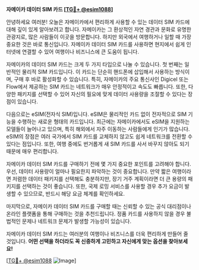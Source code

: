**자메이카 데이터 SIM 카드 [[TG💪+ @esim1088](https://t.me/s/esim1088)]**

안녕하세요 여러분! 오늘은 자메이카에서 편리하게 사용할 수 있는 데이터 SIM 카드에 대해 깊이 있게 알아보려고 합니다. 자메이카는 그 환상적인 자연 경관과 문화로 유명한 관광지로, 많은 사람들이 이곳을 방문합니다. 하지만 외국에서 여행하거나 일할 때 가장 중요한 것은 바로 통신입니다. 자메이카 데이터 SIM 카드를 사용하면 현지에서 쉽게 인터넷에 연결할 수 있어 여행이나 비즈니스에 큰 도움이 됩니다.

자메이카의 데이터 SIM 카드는 크게 두 가지 타입으로 나눌 수 있습니다. 첫 번째는 일반적인 물리적 SIM 카드입니다. 이 카드는 단순히 핸드폰에 삽입해서 사용하는 방식이며, 구매 후 바로 활성화할 수 있습니다. 특히, 자메이카의 주요 통신사인 Digicel 또는 Flow에서 제공하는 SIM 카드는 네트워크가 매우 안정적이고 속도도 빠릅니다. 또한, 다양한 패키지를 선택할 수 있어 자신의 필요에 맞게 데이터 사용량을 조절할 수 있다는 장점이 있습니다.

다음으로는 eSIM(전자식 SIM)입니다. eSIM은 물리적인 카드 없이 전자적으로 SIM 기능을 수행하는 새로운 형태의 카드입니다. 최근에는 자메이카에서도 eSIM을 지원하는 모델들이 늘어나고 있으며, 특히 해외에서 자주 이동하는 사람들에게 인기가 많습니다. eSIM의 장점은 여러 국가에서 SIM 카드를 교체하지 않고도 쉽게 네트워크를 전환할 수 있다는 점입니다. 또한, 여행 중에도 번거롭게 새 SIM 카드를 사서 바꾸지 않아도 되기 때문에 매우 편리합니다.

자메이카 데이터 SIM 카드를 구매하기 전에 몇 가지 중요한 포인트를 고려해야 합니다. 우선, 데이터 사용량이 얼마나 필요한지 파악하는 것이 중요합니다. 만약 짧은 여행이라면 저렴한 데이터 패키지를 선택해도 충분하지만, 장기 거주 계획이라면 더 큰 용량의 패키지를 선택하는 것이 좋습니다. 또한, 국제 로밍 서비스를 사용할 경우 추가 요금이 발생할 수 있으므로, 반드시 해당 요금 체계를 확인하세요.

마지막으로, 자메이카 데이터 SIM 카드를 구매할 때는 신뢰할 수 있는 공식 대리점이나 온라인 플랫폼을 통해 구매하는 것을 추천드립니다. 정품 카드를 사용하지 않을 경우 불법적인 문제나 네트워크 문제가 발생할 가능성이 있습니다.

자메이카 데이터 SIM 카드는 여러분의 여행이나 비즈니스를 더욱 편리하게 만들어 줄 것입니다. **어떤 선택을 하더라도 꼭 신중하게 고민하고 자신에게 맞는 옵션을 찾아보세요!** 

[[TG💪+ @esim1088](https://t.me/s/esim1088) ![Image](https://i.postimg.cc/Y0z9fWf4/image.png)]